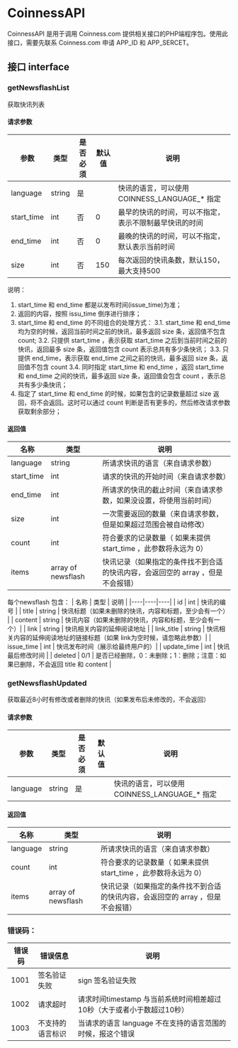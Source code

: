 # CoinnessAPI
CoinnessAPI 是用于调用  Coinness.com 提供相关接口的PHP端程序包。使用此接口，需要先联系 Coinness.com 申请 APP_ID 和 APP_SERCET。

## 接口 interface

### getNewsflashList
获取快讯列表

#### 请求参数
| 参数 | 类型 | 是否必须 | 默认值 | 说明 |
|-----|------|--------|-------|------|
| language | string | 是 | | 快讯的语言，可以使用 COINNESS_LANGUAGE_* 指定	|
| start_time | int | 否 | 0 |最早的快讯的时间，可以不指定，表示不限制最早快讯的时间|
| end_time | int | 否 | 0 | 最晚的快讯的时间，可以不指定，默认表示当前时间 |
| size | int | 否 | 150 | 每次返回的快讯条数，默认150，最大支持500 |
说明：
1.  start_time 和 end_time 都是以发布时间(issue_time)为准；  
2.  返回的内容，按照 issu_time 倒序进行排序；
3.  start_time 和 end_time 的不同组合的处理方式：
3.1.  start_time 和 end_time 均为空的时候，返回当前时间之前的快讯，最多返回 size 条，返回值不包含 count;
3.2.  只提供 start_time ，表示获取 start_time 之后到当前时间之前的快讯，返回最多 size 条，返回值包含 count 表示总共有多少条快讯；
3.3.  只提供 end_time，表示获取 end_time 之间之前的快讯，最多返回 size 条，返回值不包含 count
3.4.  同时指定 start_time 和 end_time ，返回 start_time 和 end_time 之间的快讯，最多返回 size 条，返回值会包含 count ，表示总共有多少条快讯；
4.  指定了 start_time 和 end_time 的时候，如果包含的记录数量超过 size 返回，将不会返回。这时可以通过 count 判断是否有更多的，然后修改请求参数获取剩余部分；

#### 返回值
| 名称 | 类型 |	说明	|
|-----|----|----|
| language | string | 所请求快讯的语言（来自请求参数） |
| start_time | int | 请求的快讯的开始时间（来自请求参数） | 
| end_time | int | 所请求的快讯的截止时间（来自请求参数，如果没设置，将使用当前时间） |
| size | int | 一次需要返回的数量（来自请求参数，但是如果超过范围会被自动修改）|
| count | int | 符合要求的记录数量（ 如果未提供 start_time ，此参数将永远为 0） |
| items | array of newsflash | 快讯记录（如果指定的条件找不到合适的快讯内容，会返回空的 array ，但是不会报错）|

每个newsflash 包含：
| 名称 | 类型 | 说明 |
|----|----|----|
| id | int | 快讯的编号 |
| title | string | 快讯标题（如果未删除的快讯，内容和标题，至少会有一个） |
| content | string | 快讯内容（如果未删除的快讯，内容和标题，至少会有一个）|
| link | string | 快讯相关内容的延伸阅读地址 | 
| link_title | string | 快讯相关内容的延伸阅读地址的链接标题（如果 link为空时候，请忽略此参数）|
| issue_time | int | 快讯发布时间（展示给最终用户的）|
| update_time | int | 快讯最后修改时间 | 
| deleted | 0/1 | 是否已经删除，0：未删除；1：删除；注意：如果已删除，不会返回 title 和 content | 

### getNewsflashUpdated
获取最近8小时有修改或者删除的快讯（如果发布后未修改的，不会返回）
#### 请求参数
| 参数 | 类型 | 是否必须 | 默认值 | 说明 |
|-----|------|--------|-------|------|
| language | string | 是 |  | 快讯的语言，可以使用 COINNESS_LANGUAGE_* 指定	|

#### 返回值
| 名称 | 类型 |	说明	|
|-----|----|----|
| language | string | 所请求快讯的语言（来自请求参数） |
| count | int | 符合要求的记录数量（ 如果未提供 start_time ，此参数将永远为 0） |
| items | array of newsflash | 快讯记录（如果指定的条件找不到合适的快讯内容，会返回空的 array ，但是不会报错）|
 
### 错误码：
| 错误码 | 错误信息 | 说明 |
|----|----|----|
| 1001 | 签名验证失败 | sign 签名验证失败 |
| 1002 | 请求超时 | 请求时间timestamp 与当前系统时间相差超过10秒（大于或者小于数超过10秒）|
| 1003 | 不支持的语言标识 | 当请求的语言 language 不在支持的语言范围的时候，报这个错误 |
